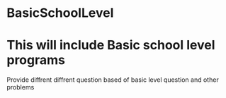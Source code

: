 # BasicSchoolLevel

<h1>This will include Basic school level programs</h1>
<p>Provide diffrent diffrent question based of basic level question and other problems</p>
